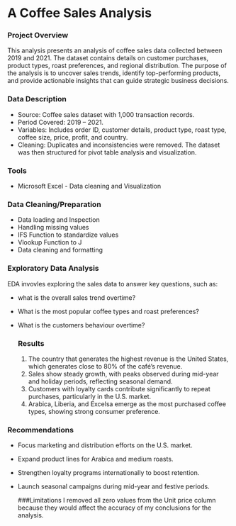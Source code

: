 # A Coffee Sales Analysis

### Project Overview
 This analysis presents an analysis of coffee sales data collected between 2019 and 2021. The dataset contains details on customer purchases, product types, roast preferences, and regional distribution. The purpose of the analysis is to uncover sales trends, identify top-performing products, and provide actionable insights that can guide strategic business decisions.


### Data Description
- Source: Coffee sales dataset with 1,000 transaction records.
- Period Covered: 2019 – 2021.
- Variables: Includes order ID, customer details, product type, roast type, coffee size, price, profit, and country.
- Cleaning: Duplicates and inconsistencies were removed. The dataset was then structured for pivot table analysis and visualization.


### Tools
- Microsoft Excel - Data cleaning and Visualization


### Data Cleaning/Preparation
- Data loading and Inspection
-  Handling missing values
-  IFS Function to standardize values
-  Vlookup Function to J
-  Data cleaning and formatting


### Exploratory Data Analysis
EDA invovles exploring the sales data to answer key questions, such as:
- what is the overall sales trend overtime?
- What is the most popular coffee types and roast preferences?
- What is the customers behaviour overtime?

  ### Results
  1. The country that generates the highest revenue is the United States, which generates close to 80% of the café’s revenue.
  2. Sales show steady growth, with peaks observed during mid-year and holiday periods, reflecting seasonal demand.
  3. Customers with loyalty cards contribute significantly to repeat purchases, particularly in the U.S. market.
  4. Arabica, Liberia, and Excelsa emerge as the most purchased coffee types, showing strong consumer preference.

### Recommendations
- Focus marketing and distribution efforts on the U.S. market.
- Expand product lines for Arabica and medium roasts.
- Strengthen loyalty programs internationally to boost retention.
- Launch seasonal campaigns during mid-year and festive periods.

  ###Limitations
  I removed all zero values from the Unit price column because they would affect the accuracy of my conclusions for the analysis.




